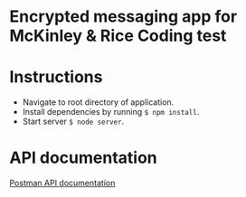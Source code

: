 # Encrypted messaging app for McKinley & Rice Coding test

# Instructions

  - Navigate to root directory of application.
  - Install dependencies by running ```$ npm install```.
  - Start server ```$ node server```.

# API documentation
[Postman API documentation](https://documenter.getpostman.com/view/4397883/SVtN2rLi?version=latest)
